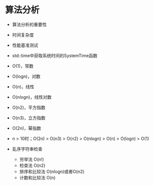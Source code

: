 # 算法分析

- 算法分析的重要性
- 时间复杂度
- 性能基准测试

- std::time中获取系统时间的SystemTime函数

- O(1)，常数
- O(logn)，对数
- O(n)，线性
- O(nlogn)，线性对数
- O(n2)，平方指数
- O(n3)，立方指数
- O(2n)，幂指数

- n > 10时；O(2n) > O(n3) > O(n2) > O(nlogn) > O(n) > O(logn) > O(1)

- 乱序字符串检查
  - 穷举法 O(n!)
  - 检查法 O(n2)
  - 排序和比较法 O(nlogn)或者O(n2)
  - 计数和比较法 O(n)
